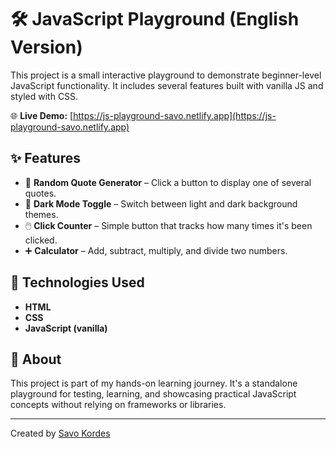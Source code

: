 # 🛠️ JavaScript Playground (English Version)

This project is a small interactive playground to demonstrate beginner-level JavaScript functionality. It includes several features built with vanilla JS and styled with CSS.

🌐 **Live Demo:** [https://js-playground-savo.netlify.app](https://js-playground-savo.netlify.app)

## ✨ Features

- 🧠 **Random Quote Generator** – Click a button to display one of several quotes.
- 🌙 **Dark Mode Toggle** – Switch between light and dark background themes.
- 🖱️ **Click Counter** – Simple button that tracks how many times it's been clicked.
- ➕ **Calculator** – Add, subtract, multiply, and divide two numbers.

## 📁 Technologies Used

- **HTML**
- **CSS**
- **JavaScript (vanilla)**

## 📄 About

This project is part of my hands-on learning journey. It's a standalone playground for testing, learning, and showcasing practical JavaScript concepts without relying on frameworks or libraries.

---

Created by [Savo Kordes](https://github.com/SavoKordes)

